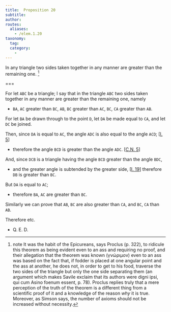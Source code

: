 ```yaml
---
title:  Proposition 20
subtitle:
author:
routes:
  aliases:
    - /elem.1.20
taxonomy:
  tag:
  category:
    -
---
```


In any triangle two sides taken together in any manner are greater than the remaining one. [^1]

===

For let `ABC` be a triangle; I say that in the triangle `ABC` two sides taken together in any manner are greater than the remaining one, namely

- `BA`, `AC` greater than `BC`, `AB`, `BC` greater than `AC`, `BC`, `CA` greater than `AB`.

For let `BA` be drawn through to the point `D`, let `DA` be made equal to `CA`, and let `DC` be joined.

Then, since `DA` is equal to `AC`, the angle `ADC` is also equal to the angle `ACD`; [<a href="/elem.1.5">I. 5</a>]

- therefore the angle `BCD` is greater than the angle `ADC`. [<a href="/elem.1.c.n.5">C.N. 5</a>]

And, since `DCB` is a triangle having the angle `BCD` greater than the angle `BDC`,

- and the greater angle is subtended by the greater side, [<a href="/elem.1.19">I. 19</a>] therefore `DB` is greater than `BC`.

<!-- <pb n="287"/> -->

But `DA` is equal to `AC`;

- therefore `BA`, `AC` are greater than `BC`.

Similarly we can prove that `AB`, `BC` are also greater than `CA`, and `BC`, `CA` than `AB`.

Therefore etc.

- Q. E. D.

[^1]: note
    It was the habit of the Epicureans, says Proclus (<xref n="Proc. p. 322" from="ROOT" to="DITTO">p. 322</xref>), to ridicule this theorem as being evident even to an ass and requiring no proof, and their allegation that the theorem was <quote>known</quote> (<foreign lang="greek">γνώριμον</foreign>) even to an ass was based on the fact that, if fodder is placed at one angular point and the ass at another, he does not, in order to get to his food, traverse the two sides of the triangle but only the one side separating them (an argument which makes Savile exclaim that its authors were <quote><foreign lang="la">digni ipsi, qui cum Asino foenum essent</foreign>,</quote> p. 78). Proclus replies truly that a mere perception of the truth of the theorem is a different thing from a scientific proof of it and a knowledge of the reason <em>why</em> it is true. Moreover, as Simson says, the number of axioms should not be increased without necessity.

